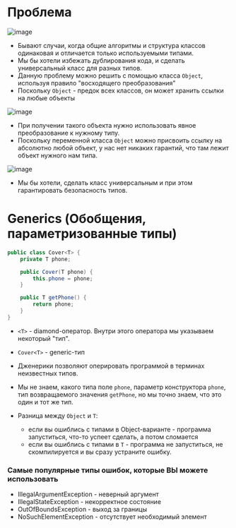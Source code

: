 # Проблема

![image](https://raw.githubusercontent.com/ait-tr/cohort25/main/basic_programming/lesson_55/img/1.png)

* Бывают случаи, когда общие алгоритмы и структура классов одинаковая и отличается только используемыми типами.
* Мы бы хотели избежать дублирования кода, и сделать универсальный класс для разных типов.
* Данную проблему можно решить с помощью класса `Object`, используя правило "восходящего преобразования"
* Поскольку `Object` - предок всех классов, он может хранить ссылки на любые объекты

![image](https://raw.githubusercontent.com/ait-tr/cohort25/main/basic_programming/lesson_55/img/3.png)

* При получении такого объекта нужно использовать явное преобразование к нужному типу.
* Поскольку переменной класса `Object` можно присвоить ссылку на абсолютно любой объект, у нас нет никаких гарантий, что там лежит объект нужного нам типа.

![image](https://raw.githubusercontent.com/ait-tr/cohort25/main/basic_programming/lesson_55/img/2.png)

* Мы бы хотели, сделать класс универсальным и при этом гарантировать безопасность типов.

# Generics (Обобщения, параметризованные типы)

```java
public class Cover<T> {
    private T phone;

    public Cover(T phone) {
        this.phone = phone;
    }

    public T getPhone() {
        return phone;
    }
}
```

* `<T>` - diamond-оператор. Внутри этого оператора мы указываем некоторый "тип".
* `Cover<T>` - generic-тип
* Дженерики позволяют оперировать программой в терминах неизвестных типов.
* Мы не знаем, какого типа поле `phone`, параметр конструктора `phone`, тип возвращаемого значения `getPhone`, но мы точно знаем, что это один и тот же тип.

* Разница между `Object` и `T`:
  * если вы ошиблись с типами в Object-варианте - программа запуститься, что-то успеет сделать, а потом сломается
  * если вы ошиблись с типами в `T` - программа не запуститься, не скомпилируется и вы сразу устраните ошибку.

### Самые популярные типы ошибок, которые ВЫ можете использовать

* IllegalArgumentException - неверный аргумент
* IllegalStateException - некорректное состояние
* OutOfBoundsException - выход за границы
* NoSuchElementException - отсутствует необходимый элемент